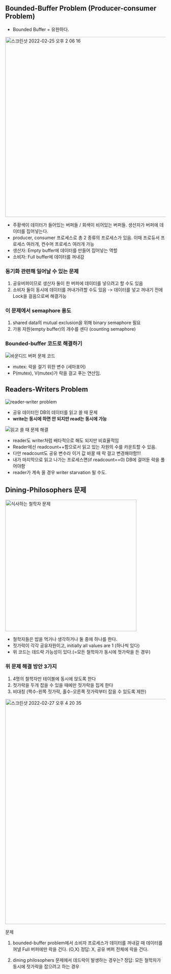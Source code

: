 ## Bounded-Buffer Problem (Producer-consumer Problem)

- Bounded Buffer = 유한하다.

<img width="564" alt="스크린샷 2022-02-25 오후 2 06 16" src="https://user-images.githubusercontent.com/50111853/155657222-846c743e-a75c-4253-bbd9-e1f148998db1.png">

- 주황색이 데이터가 들어있는 버퍼들 / 회색이 비어있는 버퍼들. 생산자가 버퍼에 데이터를 집어넣는다.
- producer, consumer 프로세스로 총 2 종류의 프로세스가 있음. 이때 프로듀서 프로세스 여러개, 컨수머 프로세스 여러개 가능
- 생산자: Empty buffer에 데이터를 만들어 집어넣는 역할 
- 소비자: Full buffer에 데이터를 꺼내감 

### 동기화 관련해 일어날 수 있는 문제

1. 공유버퍼이므로 생산자 둘이 한 버퍼에 데이터를 넣으려고 할 수도 있음
2. 소비자 둘이 동시에 데이터를 꺼내가려할 수도 있음
-> 데이터를 넣고 꺼내기 전에 Lock을 걸음으로써 해결가능

### 이 문제에서 semaphore 용도

1. shared data의 mutual exclusion을 위해 binary semaphore 필요
2. 가용 자원(empty buffer)의 개수를 센다 (counting semaphore)


### Bounded-buffer 코드로 해결하기

![바운디드 버퍼 문제 코드](https://user-images.githubusercontent.com/50111853/155870391-2ba9b914-bc80-4b99-b532-2db360b4b13b.png)

- mutex: 락을 걸기 위한 변수 (세마포어)
- P(mutex), V(mutex)가 락을 걸고 푸는 연산임. 

## Readers-Writers Problem
![reader-writer problem](https://user-images.githubusercontent.com/50111853/155870504-e706a0ac-4497-4804-b246-db9e4025e43b.png)

- 공유 데이터인 DB의 데이터를 읽고 쓸 때 문제
- **write는 동시에 하면 안 되지만 read는 동시에 가능**

![읽고 쓸 때 문제 해결](https://user-images.githubusercontent.com/50111853/155870566-2f8f3018-ff33-4ecd-91d1-74527f4a74ff.png)

- reader도 writer처럼 배타적으로 해도 되지만 비효율적임
- Reader에선 readcount++함으로서 읽고 있는 자원의 수를 카운트할 수 있음. 
- 다만 readcount도 공유 변수라 이거 값 바꿀 때 락 걸고 변경해야함!!!
- 내가 마지막으로 읽고 나가는 프로세스면(if readcount==0) DB에 걸어둔 락을 풀어야함
- reader가 계속 올 경우 writer starvation 될 수도.

## Dining-Philosophers 문제
<img width="412" alt="식사하는 철학자 문제" src="https://user-images.githubusercontent.com/50111853/155872584-47cf73f4-e7a9-423c-995d-6c34f20c7bc0.png">

- 철학자들은 밥을 먹거나 생각하거나 둘 중에 하나를 한다.
- 젓가락이 각각 공유자원이고, initially all values are 1 (하나씩 있다)
- 위 코드는 데드락 가능성이 있다.(=모든 철학자가 동시에 젓가락을 든 경우)

### 위 문제 해결 방안 3가지
1. 4명의 철학자만 테이블에 동시에 앉도록 한다
2. 젓가락을 두개 잡을 수 있을 때에만 젓가락을 집게 한다
3. 비대칭 (짝수-왼쪽 젓가락, 홀수-오른쪽 젓가락부터 잡을 수 있도록 제한)



<img width="705" alt="스크린샷 2022-02-27 오후 4 20 35" src="https://user-images.githubusercontent.com/50111853/155872690-5a04d48a-ea2f-4efa-ae5d-04003b0af62d.png">

문제
1. bounded-buffer problem에서 소비자 프로세스가 데이터를 꺼내갈 때 데이터를 꺼낼 Full 버퍼에만 락을 건다. (O,X) 
정답: X, 공유 버퍼 전체에 락을 건다.

2. dining philosophers 문제에서 데드락이 발생하는 경우는?
정답: 모든 철학자가 동시에 젓가락을 잡으려고 하는 경우
